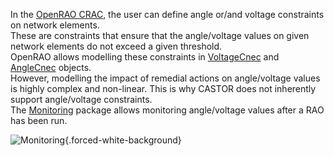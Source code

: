 In the [OpenRAO CRAC](/input-data/crac/json.md), the user can define angle or/and voltage constraints on network elements.  
These are constraints that ensure that the angle/voltage values on given network elements do not exceed a given threshold.  
OpenRAO allows modelling these constraints in [VoltageCnec](/input-data/crac/json.md#voltage-cnecs) and [AngleCnec](/input-data/crac/json.md#angle-cnecs) objects.  
However, modelling the impact of remedial actions on angle/voltage values is highly complex and non-linear. This is why CASTOR
does not inherently support  angle/voltage constraints.  
The [Monitoring](https://github.com/powsybl/powsybl-open-rao/tree/main/monitoring)
package allows monitoring angle/voltage values after a RAO has been run.

![Monitoring](/_static/img/monitoring.png){.forced-white-background}